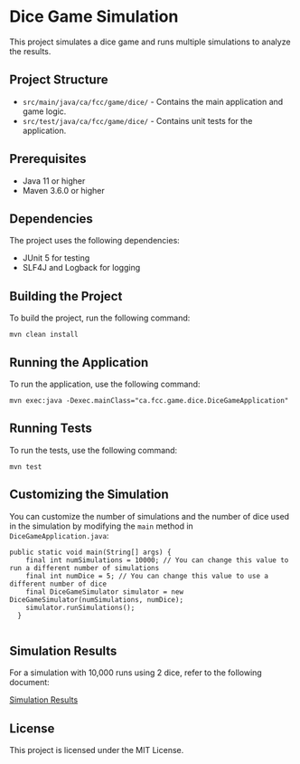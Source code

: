 
# Dice Game Simulation

This project simulates a dice game and runs multiple simulations to analyze the results.

## Project Structure

- `src/main/java/ca/fcc/game/dice/` - Contains the main application and game logic.
- `src/test/java/ca/fcc/game/dice/` - Contains unit tests for the application.

## Prerequisites

- Java 11 or higher
- Maven 3.6.0 or higher

## Dependencies

The project uses the following dependencies:

- JUnit 5 for testing
- SLF4J and Logback for logging

## Building the Project

To build the project, run the following command:

```
mvn clean install
```

## Running the Application

To run the application, use the following command:

```
mvn exec:java -Dexec.mainClass="ca.fcc.game.dice.DiceGameApplication"
```

## Running Tests

To run the tests, use the following command:

```
mvn test
```

## Customizing the Simulation

You can customize the number of simulations and the number of dice used in the simulation by modifying the `main` method in `DiceGameApplication.java`:

```
public static void main(String[] args) {
    final int numSimulations = 10000; // You can change this value to run a different number of simulations
    final int numDice = 5; // You can change this value to use a different number of dice
    final DiceGameSimulator simulator = new DiceGameSimulator(numSimulations, numDice);
    simulator.runSimulations();
  }
  
```

## Simulation Results

For a simulation with 10,000 runs using 2 dice, refer to the following document:

[Simulation Results](document/simulation-for-num-10000-with-2-dice.jpg)

## License

This project is licensed under the MIT License.

